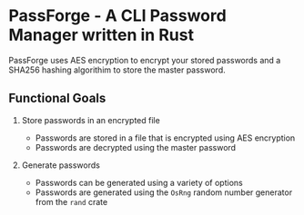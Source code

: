 # PassForge - A CLI Password Manager written in Rust

PassForge uses AES encryption to encrypt your stored passwords and a SHA256 hashing algorithim to store the master password.

## Functional Goals

1. Store passwords in an encrypted file

   - Passwords are stored in a file that is encrypted using AES encryption
   - Passwords are decrypted using the master password

2. Generate passwords
   - Passwords can be generated using a variety of options
   - Passwords are generated using the `OsRng` random number generator from the `rand` crate
